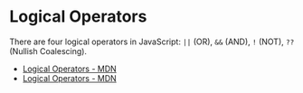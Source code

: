 # Logical Operators

There are four logical operators in JavaScript: `||` (OR), `&&` (AND), `!` (NOT), `??` (Nullish Coalescing).

- [Logical Operators - MDN](https://developer.mozilla.org/en-US/docs/Web/JavaScript/Reference/Operators#binary_logical_operators)
- [Logical Operators - MDN](https://developer.mozilla.org/en-US/docs/Web/JavaScript/Reference/Operators#binary_logical_operators)
